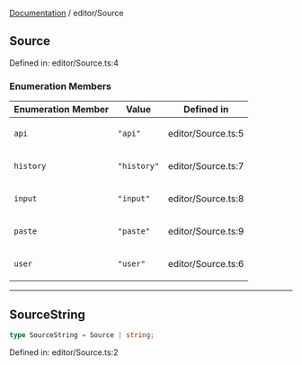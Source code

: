 [Documentation](../modules.md) / editor/Source

## Source

Defined in: editor/Source.ts:4

### Enumeration Members

<table>
<thead>
<tr>
<th>Enumeration Member</th>
<th>Value</th>
<th>Defined in</th>
</tr>
</thead>
<tbody>
<tr>
<td>

<a id="api"></a> `api`

</td>
<td>

`"api"`

</td>
<td>

editor/Source.ts:5

</td>
</tr>
<tr>
<td>

<a id="history"></a> `history`

</td>
<td>

`"history"`

</td>
<td>

editor/Source.ts:7

</td>
</tr>
<tr>
<td>

<a id="input"></a> `input`

</td>
<td>

`"input"`

</td>
<td>

editor/Source.ts:8

</td>
</tr>
<tr>
<td>

<a id="paste"></a> `paste`

</td>
<td>

`"paste"`

</td>
<td>

editor/Source.ts:9

</td>
</tr>
<tr>
<td>

<a id="user"></a> `user`

</td>
<td>

`"user"`

</td>
<td>

editor/Source.ts:6

</td>
</tr>
</tbody>
</table>

***

## SourceString

```ts
type SourceString = Source | string;
```

Defined in: editor/Source.ts:2
